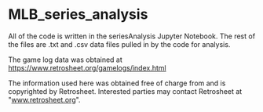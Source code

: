 # MLB_series_analysis

All of the code is written in the seriesAnalysis Jupyter Notebook. The rest of the files are .txt and .csv data files pulled in by the code for analysis. 

The game log data was obtained at https://www.retrosheet.org/gamelogs/index.html

The information used here was obtained free of
     charge from and is copyrighted by Retrosheet.  Interested
     parties may contact Retrosheet at "www.retrosheet.org".
